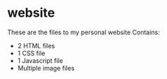 # website
These are the files to my personal website
Contains:
 - 2 HTML files
 - 1 CSS file
 - 1 Javascript file
 - Multiple image files
